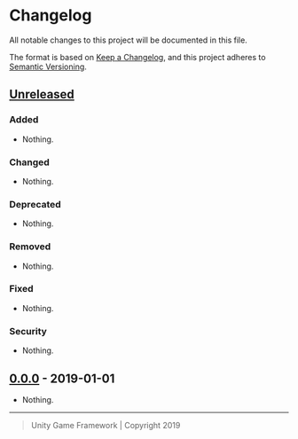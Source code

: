 # Changelog
All notable changes to this project will be documented in this file.

The format is based on [Keep a Changelog](https://keepachangelog.com/en/1.0.0/),
and this project adheres to [Semantic Versioning](https://semver.org/spec/v2.0.0.html).

## [Unreleased]
### Added
- Nothing.

### Changed
- Nothing.

### Deprecated
- Nothing.

### Removed
- Nothing.

### Fixed
- Nothing.

### Security
- Nothing.

## [0.0.0] - 2019-01-01
- Nothing.

---
> Unity Game Framework | Copyright 2019

[Unreleased]: https://github.com/unity-game-framework/ugf-draft/compare/0.0.0...HEAD
[0.0.0]: https://github.com/unity-game-framework/ugf-draft/compare/0.0.0...HEAD
